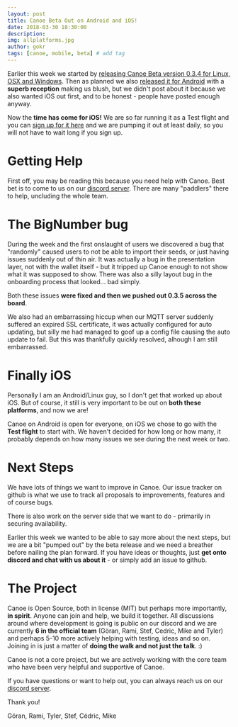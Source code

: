 ```yaml
---
layout: post
title: Canoe Beta Out on Android and iOS!
date: 2018-03-30 18:30:00
description: 
img: allplatforms.jpg  
author: gokr
tags: [canoe, mobile, beta] # add tag
---
```

 Earlier this week we started by [releasing Canoe Beta version 0.3.4 for Linux, OSX and Windows](2018/03/27/canoe-beta-desktop-release.html). Then as planned we also [released it for Android](https://play.google.com/store/apps/details?id=io.getcanoe.canoe) with a **superb reception** making us blush, but we didn't post about it because we also wanted iOS out first, and to be honest - people have posted enough anyway.
 
 Now the **time has come for iOS!** We are so far running it as a Test flight and you can [sign up for it here](/signup) and we are pumping it out at least daily, so you will not have to wait long if you sign up.

<!--more-->

# Getting Help
First off, you may be reading this because you need help with Canoe. Best bet is to come to us on our [discord server](https://discord.gg/ecVcJM3). There are many "paddlers" there to help, uncluding the whole team.

# The BigNumber bug
During the week and the first onslaught of users we discovered a bug that "randomly" caused users to not be able to import their seeds, or just having issues suddenly out of thin air. It was actually a bug in the presentation layer, not with the wallet itself - but it tripped up Canoe enough to not show what it was supposed to show. There was also a silly layout bug in the onboarding process that looked... bad simply.

Both these issues **were fixed and then we pushed out 0.3.5 across the board**.

We also had an embarrassing hiccup when our MQTT server suddenly suffered an expired SSL certificate, it was actually configured for auto updating, but silly me had managed to goof up a config file causing the auto update to fail. But this was thankfully quickly resolved, alhough I am still embarrassed.

# Finally iOS
Personally I am an Android/Linux guy, so I don't get that worked up about iOS. But of course, it still is very important to be out on **both these platforms**, and now we are!

Canoe on Android is open for everyone, on iOS we chose to go with the **Test flight** to start with. We haven't decided for how long or how many, it probably depends on how many issues we see during the next week or two.

# Next Steps
We have lots of things we want to improve in Canoe. Our issue tracker on github is what we use to track all proposals to improvements, features and of course bugs.

There is also work on the server side that we want to do - primarily in securing availability.

Earlier this week we wanted to be able to say more about the next steps, but we are a bit "pumped out" by the beta release and we need a breather before nailing the plan forward. If you have ideas or thoughts, just **get onto discord and chat with us about it** - or simply add an issue to github.

# The Project
Canoe is Open Source, both in license (MIT) but perhaps more importantly, **in spirit**. Anyone can join and help, we build it together. All discussions around where development is going is public on our discord and we are currently **6 in the official team** (Göran, Rami, Stef, Cedric, Mike and Tyler) and perhaps 5-10 more actively helping with testing, ideas and so on. Joining in is just a matter of **doing the walk and not just the talk**. :)

Canoe is not a core project, but we are actively working with the core team who have been very helpful and supportive of Canoe.

If you have questions or want to help out, you can always reach us on our [discord server](https://discord.gg/ecVcJM3).

Thank you!

Göran, Rami, Tyler, Stef, Cédric, Mike